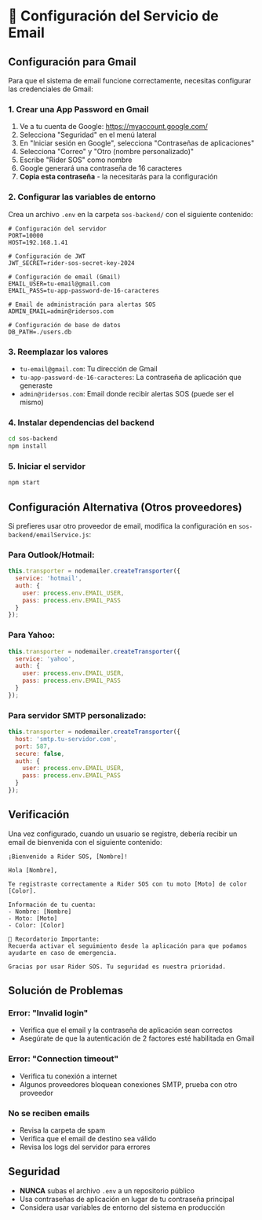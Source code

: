 # 📧 Configuración del Servicio de Email

## Configuración para Gmail

Para que el sistema de email funcione correctamente, necesitas configurar las credenciales de Gmail:

### 1. Crear una App Password en Gmail

1. Ve a tu cuenta de Google: https://myaccount.google.com/
2. Selecciona "Seguridad" en el menú lateral
3. En "Iniciar sesión en Google", selecciona "Contraseñas de aplicaciones"
4. Selecciona "Correo" y "Otro (nombre personalizado)"
5. Escribe "Rider SOS" como nombre
6. Google generará una contraseña de 16 caracteres
7. **Copia esta contraseña** - la necesitarás para la configuración

### 2. Configurar las variables de entorno

Crea un archivo `.env` en la carpeta `sos-backend/` con el siguiente contenido:

```env
# Configuración del servidor
PORT=10000
HOST=192.168.1.41

# Configuración de JWT
JWT_SECRET=rider-sos-secret-key-2024

# Configuración de email (Gmail)
EMAIL_USER=tu-email@gmail.com
EMAIL_PASS=tu-app-password-de-16-caracteres

# Email de administración para alertas SOS
ADMIN_EMAIL=admin@ridersos.com

# Configuración de base de datos
DB_PATH=./users.db
```

### 3. Reemplazar los valores

- `tu-email@gmail.com`: Tu dirección de Gmail
- `tu-app-password-de-16-caracteres`: La contraseña de aplicación que generaste
- `admin@ridersos.com`: Email donde recibir alertas SOS (puede ser el mismo)

### 4. Instalar dependencias del backend

```bash
cd sos-backend
npm install
```

### 5. Iniciar el servidor

```bash
npm start
```

## Configuración Alternativa (Otros proveedores)

Si prefieres usar otro proveedor de email, modifica la configuración en `sos-backend/emailService.js`:

### Para Outlook/Hotmail:
```javascript
this.transporter = nodemailer.createTransporter({
  service: 'hotmail',
  auth: {
    user: process.env.EMAIL_USER,
    pass: process.env.EMAIL_PASS
  }
});
```

### Para Yahoo:
```javascript
this.transporter = nodemailer.createTransporter({
  service: 'yahoo',
  auth: {
    user: process.env.EMAIL_USER,
    pass: process.env.EMAIL_PASS
  }
});
```

### Para servidor SMTP personalizado:
```javascript
this.transporter = nodemailer.createTransporter({
  host: 'smtp.tu-servidor.com',
  port: 587,
  secure: false,
  auth: {
    user: process.env.EMAIL_USER,
    pass: process.env.EMAIL_PASS
  }
});
```

## Verificación

Una vez configurado, cuando un usuario se registre, debería recibir un email de bienvenida con el siguiente contenido:

```
¡Bienvenido a Rider SOS, [Nombre]!

Hola [Nombre],

Te registraste correctamente a Rider SOS con tu moto [Moto] de color [Color].

Información de tu cuenta:
- Nombre: [Nombre]
- Moto: [Moto]
- Color: [Color]

📱 Recordatorio Importante:
Recuerda activar el seguimiento desde la aplicación para que podamos ayudarte en caso de emergencia.

Gracias por usar Rider SOS. Tu seguridad es nuestra prioridad.
```

## Solución de Problemas

### Error: "Invalid login"
- Verifica que el email y la contraseña de aplicación sean correctos
- Asegúrate de que la autenticación de 2 factores esté habilitada en Gmail

### Error: "Connection timeout"
- Verifica tu conexión a internet
- Algunos proveedores bloquean conexiones SMTP, prueba con otro proveedor

### No se reciben emails
- Revisa la carpeta de spam
- Verifica que el email de destino sea válido
- Revisa los logs del servidor para errores

## Seguridad

- **NUNCA** subas el archivo `.env` a un repositorio público
- Usa contraseñas de aplicación en lugar de tu contraseña principal
- Considera usar variables de entorno del sistema en producción

